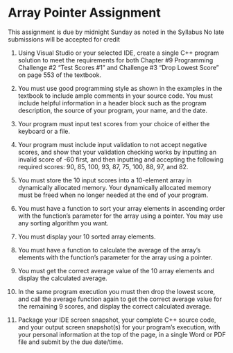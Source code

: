 # Array Pointer Assignment 
This assignment is due by midnight Sunday as noted in the Syllabus No late submissions will be accepted for credit 

1) Using Visual Studio or your selected IDE, create a single C++ program solution to meet the requirements for both Chapter #9 Programming Challenge #2 “Test Scores #1” and Challenge #3 “Drop Lowest Score” on page 553 of the textbook. 

2) You must use good programming style as shown in the examples in the textbook to include ample comments in your source code. You must include helpful information in a header block such as the program description, the source of your program, your name, and the date. 

3) Your program must input test scores from your choice of either the keyboard or a file. 

4) Your program must include input validation to not accept negative scores, and show that your validation checking works by inputting an invalid score of -60 first, and then inputting and accepting the following required scores: 90, 85, 100, 93, 87, 75, 100, 88, 97, and 82. 

5) You must store the 10 input scores into a 10-element array in dynamically allocated memory. Your dynamically allocated memory must be freed when no longer needed at the end of your program. 

6) You must have a function to sort your array elements in ascending order with the function’s parameter for the array using a pointer. You may use any sorting algorithm you want. 

7) You must display your 10 sorted array elements. 

8) You must have a function to calculate the average of the array’s elements with the function’s parameter for the array using a pointer. 

9) You must get the correct average value of the 10 array elements and display the calculated average. 

10) In the same program execution you must then drop the lowest score, and call the average function again to get the correct average value for the remaining 9 scores, and display the correct calculated average. 

11) Package your IDE screen snapshot, your complete C++ source code, and your output screen snapshot(s) for your program’s execution, with your personal information at the top of the page, in a single Word or PDF file and submit by the due date/time.